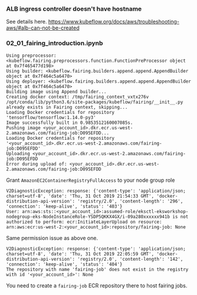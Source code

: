 ### ALB ingress controller doesn't have hostname
See details here.
https://www.kubeflow.org/docs/aws/troubleshooting-aws/#alb-can-not-be-created


### 02_01_fairing_introduction.ipynb

```
Using preprocessor: <kubeflow.fairing.preprocessors.function.FunctionPreProcessor object at 0x7f465477d198>
Using builder: <kubeflow.fairing.builders.append.append.AppendBuilder object at 0x7f464c5a6470>
Using deployer: <kubeflow.fairing.builders.append.append.AppendBuilder object at 0x7f464c5a6470>
Building image using Append builder...
Creating docker context: /tmp/fairing_context_vxtx276v
/opt/conda/lib/python3.6/site-packages/kubeflow/fairing/__init__.py already exists in Fairing context, skipping...
Loading Docker credentials for repository 'tensorflow/tensorflow:1.14.0-py3'
Image successfully built in 0.9853512160007085s.
Pushing image <your_account_id>.dkr.ecr.us-west-2.amazonaws.com/fairing-job:D095EFDD...
Loading Docker credentials for repository '<your_account_id>.dkr.ecr.us-west-2.amazonaws.com/fairing-job:D095EFDD'
Uploading <your_account_id>.dkr.ecr.us-west-2.amazonaws.com/fairing-job:D095EFDD
Error during upload of: <your_account_id>.dkr.ecr.us-west-2.amazonaws.com/fairing-job:D095EFDD
```

Grant `AmazonEC2ContainerRegistryFullAccess` to your node group role

```
V2DiagnosticException: response: {'content-type': 'application/json; charset=utf-8', 'date': 'Thu, 31 Oct 2019 21:54:33 GMT', 'docker-distribution-api-version': 'registry/2.0', 'content-length': '296', 'connection': 'keep-alive', 'status': '403'}
User: arn:aws:sts::<your_account_id>:assumed-role/eksctl-eksworkshop-nodegroup-eks-NodeInstanceRole-YSDP5QKKX4GX/i-09a280xxxxxx941b is not authorized to perform: ecr:InitiateLayerUpload on resource: arn:aws:ecr:us-west-2:<your_account_id>:repository/fairing-job: None
```

Same permission issue as above one.


```
V2DiagnosticException: response: {'content-type': 'application/json; charset=utf-8', 'date': 'Thu, 31 Oct 2019 22:05:59 GMT', 'docker-distribution-api-version': 'registry/2.0', 'content-length': '142', 'connection': 'keep-alive', 'status': '404'}
The repository with name 'fairing-job' does not exist in the registry with id '<your_account_id>': None

```

You need to create a `fairing-job` ECR repository there to host fairing jobs.

